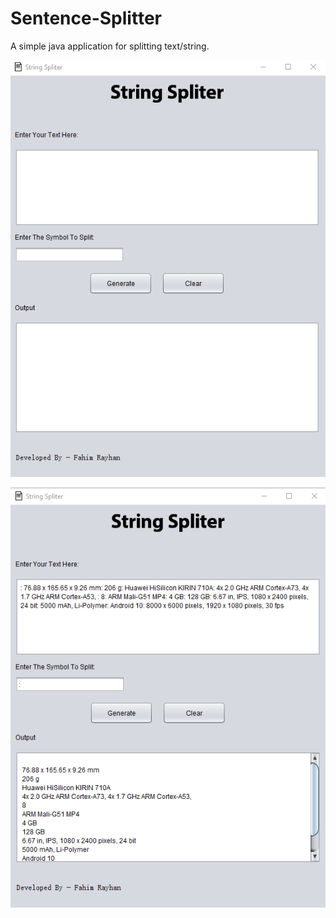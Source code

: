 # Sentence-Splitter
<bold> A simple java application for splitting text/string. </bold>

![Front Page](https://github.com/fahimrayhan/Sentence-Splitter/blob/master/Screenshot/front.png?raw=true)

![Sample](https://github.com/fahimrayhan/Sentence-Splitter/blob/master/Screenshot/sample.png?raw=true)
